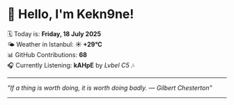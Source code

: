 # 👋 Hello, I'm Kekn9ne!

🗓️ Today is: **Friday, 18 July 2025**  
🌤️ Weather in Istanbul: **☀️   +29°C**  
📊 GitHub Contributions: **68**  
🎧 Currently Listening: **kAHpE** by *Lvbel C5* 🎶

---

_"If a thing is worth doing, it is worth doing badly. — *Gilbert Chesterton*"_

---
